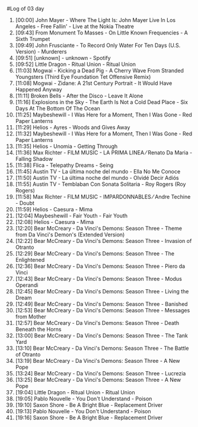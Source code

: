 #Log of 03 day

1. [00:00] John Mayer - Where The Light Is: John Mayer Live In Los Angeles - Free Fallin' - Live at the Nokia Theatre
1. [09:43] From Monument To Masses - On Little Known Frequencies - A Sixth Trumpet
1. [09:49] John Frusciante - To Record Only Water For Ten Days (U.S. Version) - Murderers
1. [09:51] [unknown] - unknown - Spotify
1. [09:52] Little Dragon - Ritual Union - Ritual Union
1. [11:03] Mogwai - Kicking a Dead Pig - A Cherry Wave From Stranded Youngsters (Third Eye Foundation Tet Offensive Remix)
1. [11:08] Mogwai - Zidane: A 21st Century Portrait - It Would Have Happened Anyway
1. [11:11] Broken Bells - After the Disco - Leave It Alone
1. [11:16] Explosions in the Sky - The Earth Is Not a Cold Dead Place - Six Days At The Bottom Of The Ocean
1. [11:25] Maybeshewill - I Was Here for a Moment, Then I Was Gone - Red Paper Lanterns
1. [11:29] Helios - Ayres - Woods and Gives Away
1. [11:32] Maybeshewill - I Was Here for a Moment, Then I Was Gone - Red Paper Lanterns
1. [11:35] Helios - Unomia - Getting Through
1. [11:36] Max Richter - FILM MUSIC - LA PRIMA LINEA ⁄ Renato Da Maria - Falling Shadow
1. [11:38] Flica - Telepathy Dreams - Seing
1. [11:45] Austin TV - La última noche del mundo - Ella No Me Conoce
1. [11:50] Austin TV - La última noche del mundo - Olvidé Decir Adiós
1. [11:55] Austin TV - Temblaban Con Sonata Solitaria - Roy Rogers (Roy Rogers)
1. [11:58] Max Richter - FILM MUSIC - IMPARDONNABLES ⁄ Andre Techine - Doubt
1. [11:59] Helios - Caesura - Mima
1. [12:04] Maybeshewill - Fair Youth - Fair Youth
1. [12:08] Helios - Caesura - Mima
1. [12:20] Bear McCreary - Da Vinci's Demons: Season Three - Theme from Da Vinci's Demon's (Extended Version)
1. [12:22] Bear McCreary - Da Vinci's Demons: Season Three - Invasion of Otranto
1. [12:29] Bear McCreary - Da Vinci's Demons: Season Three - The Enlightened
1. [12:36] Bear McCreary - Da Vinci's Demons: Season Three - Piero da Vinci
1. [12:43] Bear McCreary - Da Vinci's Demons: Season Three - Modus Operandi
1. [12:45] Bear McCreary - Da Vinci's Demons: Season Three - Living the Dream
1. [12:49] Bear McCreary - Da Vinci's Demons: Season Three - Banished
1. [12:53] Bear McCreary - Da Vinci's Demons: Season Three - Messages from Mother
1. [12:57] Bear McCreary - Da Vinci's Demons: Season Three - Death Beneath the Horns
1. [13:00] Bear McCreary - Da Vinci's Demons: Season Three - The Tank Yard
1. [13:10] Bear McCreary - Da Vinci's Demons: Season Three - The Battle of Otranto
1. [13:19] Bear McCreary - Da Vinci's Demons: Season Three - A New Pope
1. [13:24] Bear McCreary - Da Vinci's Demons: Season Three - Lucrezia
1. [13:25] Bear McCreary - Da Vinci's Demons: Season Three - A New Pope
1. [19:04] Little Dragon - Ritual Union - Ritual Union
1. [19:05] Pablo Nouvelle - You Don't Understand - Poison
1. [19:10] Saxon Shore - Be A Bright Blue - Replacement Driver
1. [19:13] Pablo Nouvelle - You Don't Understand - Poison
1. [19:16] Saxon Shore - Be A Bright Blue - Replacement Driver
